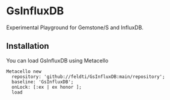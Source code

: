 # GsInfluxDB
Experimental Playground for Gemstone/S and InfluxDB. 

## Installation

You can load GsInfluxDB using Metacello

```Smalltalk
Metacello new
  repository: 'github://feldti/GsInfluxDB:main/repository';
  baseline: 'GsInfluxDB';
  onLock: [:ex | ex honor ];
  load 
```
